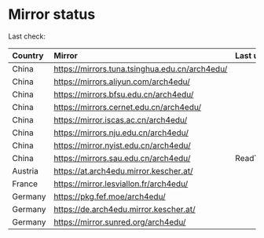 <script src="./time.js"></script>
# Mirror status
Last check: <script type="text/javascript">localize(1734719373.2151408);</script>

|Country|Mirror|Last update|
|:------|:-----|:----------|
|China|https://mirrors.tuna.tsinghua.edu.cn/arch4edu/|<script type="text/javascript">localize(1734676955);</script>|
|China|https://mirrors.aliyun.com/arch4edu/|<script type="text/javascript">localize(1734676955);</script>|
|China|https://mirrors.bfsu.edu.cn/arch4edu/|<script type="text/javascript">localize(1734676955);</script>|
|China|https://mirrors.cernet.edu.cn/arch4edu/|<script type="text/javascript">localize(1734676955);</script>|
|China|https://mirror.iscas.ac.cn/arch4edu/|<script type="text/javascript">localize(1734676955);</script>|
|China|https://mirrors.nju.edu.cn/arch4edu/|<script type="text/javascript">localize(1734590824);</script>|
|China|https://mirror.nyist.edu.cn/arch4edu/|<script type="text/javascript">localize(1734676955);</script>|
|China|https://mirrors.sau.edu.cn/arch4edu/|ReadTimeout|
|Austria|https://at.arch4edu.mirror.kescher.at/|<script type="text/javascript">localize(1734676955);</script>|
|France|https://mirror.lesviallon.fr/arch4edu/|<script type="text/javascript">localize(1734676955);</script>|
|Germany|https://pkg.fef.moe/arch4edu/|<script type="text/javascript">localize(1734676955);</script>|
|Germany|https://de.arch4edu.mirror.kescher.at/|<script type="text/javascript">localize(1734676955);</script>|
|Germany|https://mirror.sunred.org/arch4edu/|<script type="text/javascript">localize(1734676955);</script>|

<script src="./tablefilter/tablefilter.js"></script>
<script src="./table.js"></script>